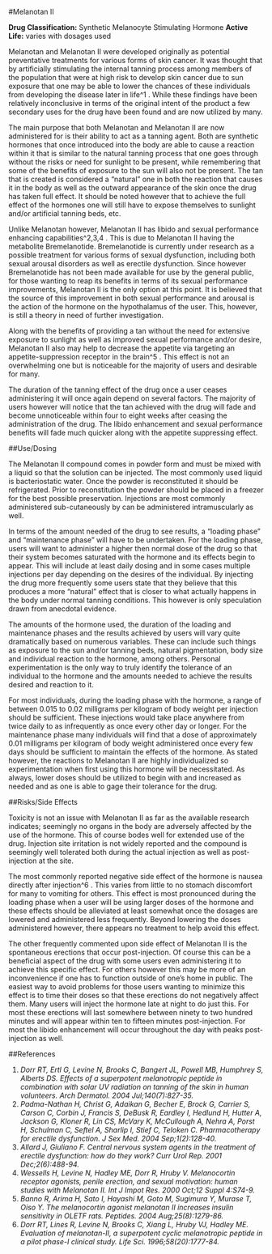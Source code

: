 #Melanotan II

**Drug Classification:** Synthetic Melanocyte Stimulating Hormone
**Active Life:** varies with dosages used

Melanotan and Melanotan II were developed originally as potential preventative treatments for various forms of skin cancer. It was thought that by artificially stimulating the internal tanning process among members of the population that were at high risk to develop skin cancer due to sun exposure that one may be able to lower the chances of these individuals from developing the disease later in life^1 . While these findings have been relatively inconclusive in terms of the original intent of the product a few secondary uses for the drug have been found and are now utilized by many.

The main purpose that both Melanotan and Melanotan II are now administered for is their ability to act as a tanning agent. Both are synthetic hormones that once introduced into the body are able to cause a reaction within it that is similar to the natural tanning process that one goes through without the risks or need for sunlight to be present, while remembering that some of the benefits of exposure to the sun will also not be present. The tan that is created is considered a “natural” one in both the reaction that causes it in the body as well as the outward appearance of the skin once the drug has taken full effect. It should be noted however that to achieve the full effect of the hormones one will still have to expose themselves to sunlight and/or artificial tanning beds, etc.

Unlike Melanotan however, Melanotan II has libido and sexual performance enhancing capabilities^2,3,4 . This is due to Melanotan II having the metabolite Bremelanotide. Bremelanotide is currently under research as a possible treatment for various forms of sexual dysfunction, including both sexual arousal disorders as well as erectile dysfunction. Since however Bremelanotide has not been made available for use by the general public, for those wanting to reap its benefits in terms of its sexual performance improvements, Melanotan II is the only option at this point. It is believed that the source of this improvement in both sexual performance and arousal is the action of the hormone on the hypothalamus of the user. This, however, is still a theory in need of further investigation. 

Along with the benefits of providing a tan without the need for extensive exposure to sunlight as well as improved sexual performance and/or desire, Melanotan II also may help to decrease the appetite via targeting an appetite-suppression receptor in the brain^5 . This effect is not an overwhelming one but is noticeable for the majority of users and desirable for many.

The duration of the tanning effect of the drug once a user ceases administering it will once again depend on several factors. The majority of users however will notice that the tan achieved with the drug will fade and become unnoticeable within four to eight weeks after ceasing the administration of the drug. The libido enhancement and sexual performance benefits will fade much quicker along with the appetite suppressing effect. 

##Use/Dosing

The Melanotan II compound comes in powder form and must be mixed with a liquid so that the solution can be injected. The most commonly used liquid is bacteriostatic water. Once the powder is reconstituted it should be refrigerated. Prior to reconstitution the powder should be placed in a freezer for the best possible preservation. Injections are most commonly administered sub-cutaneously by can be administered intramuscularly as well.

In terms of the amount needed of the drug to see results, a “loading phase” and “maintenance phase” will have to be undertaken. For the loading phase, users will want to administer a higher then normal dose of the drug so that their system becomes saturated with the hormone and its effects begin to appear. This will include at least daily dosing and in some cases multiple injections per day depending on the desires of the individual. By injecting the drug more frequently some users state that they believe that this produces a more “natural” effect that is closer to what actually happens in the body under normal tanning conditions. This however is only speculation drawn from anecdotal evidence. 

The amounts of the hormone used, the duration of the loading and maintenance phases and the results achieved by users will vary quite dramatically based on numerous variables. These can include such things as exposure to the sun and/or tanning beds, natural pigmentation, body size and individual reaction to the hormone, among others. Personal experimentation is the only way to truly identify the tolerance of an individual to the hormone and the amounts needed to achieve the results desired and reaction to it. 

For most individuals, during the loading phase with the hormone, a range of between 0.015 to 0.02 milligrams per kilogram of body weight per injection should be sufficient. These injections would take place anywhere from twice daily to as infrequently as once every other day or longer. For the maintenance phase many individuals will find that a dose of approximately 0.01 milligrams per kilogram of body weight administered once every few days should be sufficient to maintain the effects of the hormone. As stated however, the reactions to Melanotan II are highly individualized so experimentation when first using this hormone will be necessitated. As always, lower doses should be utilized to begin with and increased as needed and as one is able to gage their tolerance for the drug.

##Risks/Side Effects

Toxicity is not an issue with Melanotan II as far as the available research indicates; seemingly no organs in the body are adversely affected by the use of the hormone. This of course bodes well for extended use of the drug. Injection site irritation is not widely reported and the compound is seemingly well tolerated both during the actual injection as well as post-injection at the site. 

The most commonly reported negative side effect of the hormone is nausea directly after injection^6 . This varies from little to no stomach discomfort for many to vomiting for others. This effect is most pronounced during the loading phase when a user will be using larger doses of the hormone and these effects should be alleviated at least somewhat once the dosages are lowered and administered less frequently. Beyond lowering the doses administered however, there appears no treatment to help avoid this effect. 

The other frequently commented upon side effect of Melanotan II is the spontaneous erections that occur post-injection. Of course this can be a beneficial aspect of the drug with some users even administering it to achieve this specific effect. For others however this may be more of an inconvenience if one has to function outside of one’s home in public. The easiest way to avoid problems for those users wanting to minimize this effect is to time their doses so that these erections do not negatively affect them. Many users will inject the hormone late at night to do just this. For most these erections will last somewhere between ninety to two hundred minutes and will appear within ten to fifteen minutes post-injection. For most the libido enhancement will occur throughout the day with peaks post-injection as well. 

##References

1. *Dorr RT, Ertl G, Levine N, Brooks C, Bangert JL, Powell MB, Humphrey S, Alberts DS. Effects of a superpotent melanotropic peptide in combination with solar UV radiation on tanning of the skin in human volunteers. Arch Dermatol. 2004 Jul;140(7):827-35.*
2. *Padma-Nathan H, Christ G, Adaikan G, Becher E, Brock G, Carrier S, Carson C, Corbin J, Francis S, DeBusk R, Eardley I, Hedlund H, Hutter A, Jackson G, Kloner R, Lin CS, McVary K, McCullough A, Nehra A, Porst H, Schulman C, Seftel A, Sharlip I, Stief C, Teloken C. Pharmacotherapy for erectile dysfunction. J Sex Med. 2004 Sep;1(2):128-40.*
3. *Allard J, Giuliano F. Central nervous system agents in the treatment of erectile dysfunction: how do they work? Curr Urol Rep. 2001 Dec;2(6):488-94.*
4. *Wessells H, Levine N, Hadley ME, Dorr R, Hruby V. Melanocortin receptor agonists, penile erection, and sexual motivation: human studies with Melanotan II. Int J Impot Res. 2000 Oct;12 Suppl 4:S74-9.*
5. *Banno R, Arima H, Sato I, Hayashi M, Goto M, Sugimura Y, Murase T, Oiso Y. The melanocortin agonist melanotan II increases insulin sensitivity in OLETF rats. Peptides. 2004 Aug;25(8):1279-86.*
6. *Dorr RT, Lines R, Levine N, Brooks C, Xiang L, Hruby VJ, Hadley ME. Evaluation of melanotan-II, a superpotent cyclic melanotropic peptide in a pilot phase-I clinical study. Life Sci. 1996;58(20):1777-84.*